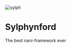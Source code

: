 
![sylph](https://pbs.twimg.com/profile_images/625281752139874304/jCxLPQkP.png)

# Sylphynford
The best nani-framework ever
